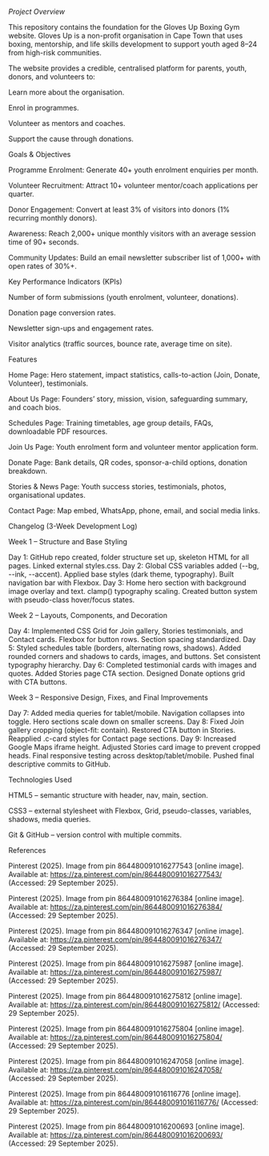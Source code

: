 *Project Overview*

This repository contains the foundation for the Gloves Up Boxing Gym website. Gloves Up is a non-profit organisation in Cape Town that uses boxing, mentorship, and life skills development to support youth aged 8–24 from high-risk communities. 

The website provides a credible, centralised platform for parents, youth, donors, and volunteers to: 

Learn more about the organisation. 

Enrol in programmes. 

Volunteer as mentors and coaches. 

Support the cause through donations. 

 

Goals & Objectives 

Programme Enrolment: Generate 40+ youth enrolment enquiries per month. 

Volunteer Recruitment: Attract 10+ volunteer mentor/coach applications per quarter. 

Donor Engagement: Convert at least 3% of visitors into donors (1% recurring monthly donors). 

Awareness: Reach 2,000+ unique monthly visitors with an average session time of 90+ seconds. 

Community Updates: Build an email newsletter subscriber list of 1,000+ with open rates of 30%+. 

 

Key Performance Indicators (KPIs) 

Number of form submissions (youth enrolment, volunteer, donations). 

Donation page conversion rates. 

Newsletter sign-ups and engagement rates. 

Visitor analytics (traffic sources, bounce rate, average time on site). 

 

 

Features 

Home Page: Hero statement, impact statistics, calls-to-action (Join, Donate, Volunteer), testimonials. 

About Us Page: Founders’ story, mission, vision, safeguarding summary, and coach bios. 

Schedules Page: Training timetables, age group details, FAQs, downloadable PDF resources. 

Join Us Page: Youth enrolment form and volunteer mentor application form. 

Donate Page: Bank details, QR codes, sponsor-a-child options, donation breakdown. 

Stories & News Page: Youth success stories, testimonials, photos, organisational updates. 

Contact Page: Map embed, WhatsApp, phone, email, and social media links. 

 

Changelog (3-Week Development Log) 

Week 1 – Structure and Base Styling 

Day 1: GitHub repo created, folder structure set up, skeleton HTML for all pages. Linked external styles.css. 
Day 2: Global CSS variables added (--bg, --ink, --accent). Applied base styles (dark theme, typography). Built navigation bar with Flexbox. 
Day 3: Home hero section with background image overlay and text. clamp() typography scaling. Created button system with pseudo-class hover/focus states. 

Week 2 – Layouts, Components, and Decoration 

Day 4: Implemented CSS Grid for Join gallery, Stories testimonials, and Contact cards. Flexbox for button rows. Section spacing standardized. 
Day 5: Styled schedules table (borders, alternating rows, shadows). Added rounded corners and shadows to cards, images, and buttons. Set consistent typography hierarchy. 
Day 6: Completed testimonial cards with images and quotes. Added Stories page CTA section. Designed Donate options grid with CTA buttons. 

 

Week 3 – Responsive Design, Fixes, and Final Improvements 

Day 7: Added media queries for tablet/mobile. Navigation collapses into toggle. Hero sections scale down on smaller screens. 
Day 8: Fixed Join gallery cropping (object-fit: contain). Restored CTA button in Stories. Reapplied .c-card styles for Contact page sections. 
Day 9: Increased Google Maps iframe height. Adjusted Stories card image to prevent cropped heads. Final responsive testing across desktop/tablet/mobile. Pushed final descriptive commits to GitHub. 

 

Technologies Used 

HTML5 – semantic structure with header, nav, main, section. 

CSS3 – external stylesheet with Flexbox, Grid, pseudo-classes, variables, shadows, media queries. 

Git & GitHub – version control with multiple commits. 

 

 

 

 

 

 

 

 

 

 

 

 

 

 

References 

Pinterest (2025). Image from pin 864480091016277543 [online image]. Available at: https://za.pinterest.com/pin/864480091016277543/ (Accessed: 29 September 2025). 

Pinterest (2025). Image from pin 864480091016276384 [online image]. Available at: https://za.pinterest.com/pin/864480091016276384/ (Accessed: 29 September 2025). 

Pinterest (2025). Image from pin 864480091016276347 [online image]. Available at: https://za.pinterest.com/pin/864480091016276347/ (Accessed: 29 September 2025). 

Pinterest (2025). Image from pin 864480091016275987 [online image]. Available at: https://za.pinterest.com/pin/864480091016275987/ (Accessed: 29 September 2025). 

Pinterest (2025). Image from pin 864480091016275812 [online image]. Available at: https://za.pinterest.com/pin/864480091016275812/ (Accessed: 29 September 2025). 

Pinterest (2025). Image from pin 864480091016275804 [online image]. Available at: https://za.pinterest.com/pin/864480091016275804/ (Accessed: 29 September 2025). 

Pinterest (2025). Image from pin 864480091016247058 [online image]. Available at: https://za.pinterest.com/pin/864480091016247058/ (Accessed: 29 September 2025). 

Pinterest (2025). Image from pin 864480091016116776 [online image]. Available at: https://za.pinterest.com/pin/864480091016116776/ (Accessed: 29 September 2025). 

Pinterest (2025). Image from pin 864480091016200693 [online image]. Available at: https://za.pinterest.com/pin/864480091016200693/ (Accessed: 29 September 2025). 

 
